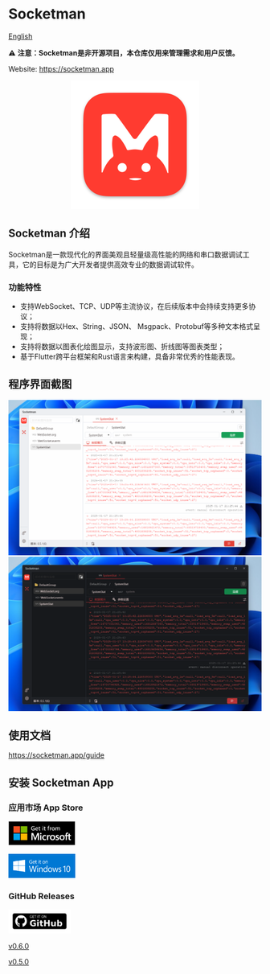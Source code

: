 # Socketman

[English](./README.md)

⚠️ **注意：Socketman是非开源项目，本仓库仅用来管理需求和用户反馈。**

Website: https://socketman.app

<div align="center">
<img src="images/icon_512x512@2x-macos.png" width="256" height="256" />
</div>

## Socketman 介绍

Socketman是一款现代化的界面美观且轻量级高性能的网络和串口数据调试工具，它的目标是为广大开发者提供高效专业的数据调试软件。

### 功能特性

- 支持WebSocket、TCP、UDP等主流协议，在后续版本中会持续支持更多协议；
- 支持将数据以Hex、String、JSON、 Msgpack、Protobuf等多种文本格式呈现；
- 支持将数据以图表化绘图显示，支持波形图、折线图等图表类型；
- 基于Flutter跨平台框架和Rust语言来构建，具备非常优秀的性能表现。

## 程序界面截图

![Socketman Screen Snapshot, light theme](screenshots/Socketman-windows-snapshot-1.png)
![Socketman Screen Snapshot, dark theme](screenshots/Socketman-windows-snapshot-2.png)


## 使用文档

https://socketman.app/guide

## 安装 Socketman App

### 应用市场 App Store

[<img src="images/get-it-on-microsoft-store.png" height="48"/>](https://apps.microsoft.com/detail/9nn916nb3wtt?cid=DevShareMCLPCS&hl=en-US)

[<img src="images/get-it-on-windows-10.png" height="48"/>](https://apps.microsoft.com/detail/9nn916nb3wtt?cid=DevShareMCLPCS&hl=en-US)

### GitHub Releases

<img src="images/get-it-on-github.png" height="48"/>

[v0.6.0](https://github.com/socketmanapp/desktop/releases/tag/v0.6.0)

[v0.5.0](https://github.com/socketmanapp/desktop/releases/tag/v0.5.0)
